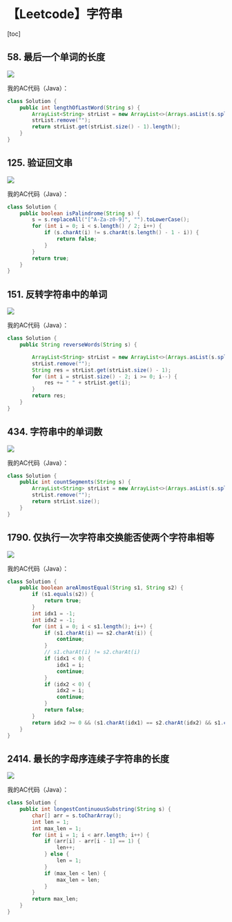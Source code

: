 # 【Leetcode】字符串



[toc]



## 58. 最后一个单词的长度

![](D:\Notes\Leetcode\Leetcode.assets\58.png)

我的AC代码（Java）：

```java
class Solution {
    public int lengthOfLastWord(String s) {
        ArrayList<String> strList = new ArrayList<>(Arrays.asList(s.split("\\s+")));
        strList.remove("");
        return strList.get(strList.size() - 1).length();
    }
}
```



## 125. 验证回文串

![](D:\Notes\Leetcode\Leetcode.assets\125.png)

我的AC代码（Java）：

```java
class Solution {
    public boolean isPalindrome(String s) {
        s = s.replaceAll("[^A-Za-z0-9]", "").toLowerCase();
        for (int i = 0; i < s.length() / 2; i++) {
            if (s.charAt(i) != s.charAt(s.length() - 1 - i)) {
                return false;
            }
        }
        return true;
    }
}
```



## 151. 反转字符串中的单词

![](D:\Notes\Leetcode\Leetcode.assets\151.png)

我的AC代码（Java）：

```java
class Solution {
    public String reverseWords(String s) {

        ArrayList<String> strList = new ArrayList<>(Arrays.asList(s.split("\\s+")));
        strList.remove("");
        String res = strList.get(strList.size() - 1);
        for (int i = strList.size() - 2; i >= 0; i--) {
            res += " " + strList.get(i);
        }
        return res;
    }
}
```



## 434. 字符串中的单词数

![](D:\Notes\Leetcode\Leetcode.assets\434.png)

我的AC代码（Java）：

```java
class Solution {
    public int countSegments(String s) {
        ArrayList<String> strList = new ArrayList<>(Arrays.asList(s.split("\\s+")));
        strList.remove("");
        return strList.size();
    }
}
```



## 1790. 仅执行一次字符串交换能否使两个字符串相等

![](D:\Notes\Leetcode\Leetcode.assets\1790.png)

我的AC代码（Java）：

```java
class Solution {
    public boolean areAlmostEqual(String s1, String s2) {
        if (s1.equals(s2)) {
            return true;
        }
        int idx1 = -1;
        int idx2 = -1;
        for (int i = 0; i < s1.length(); i++) {
            if (s1.charAt(i) == s2.charAt(i)) {
                continue;
            }
            // s1.charAt(i) != s2.charAt(i)
            if (idx1 < 0) {
                idx1 = i;
                continue;
            }
            if (idx2 < 0) {
                idx2 = i;
                continue;
            }
            return false;
        }
        return idx2 >= 0 && (s1.charAt(idx1) == s2.charAt(idx2) && s1.charAt(idx2) == s2.charAt(idx1));
    }
}
```



## 2414. 最长的字母序连续子字符串的长度

![](D:\Notes\Leetcode\Leetcode.assets\2414.png)

我的AC代码（Java）：

```java
class Solution {
    public int longestContinuousSubstring(String s) {
        char[] arr = s.toCharArray();
        int len = 1;
        int max_len = 1;
        for (int i = 1; i < arr.length; i++) {
            if (arr[i] - arr[i - 1] == 1) {
                len++;
            } else {
                len = 1;
            }
            if (max_len < len) {
                max_len = len;
            }
        }
        return max_len;
    }
}
```

